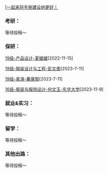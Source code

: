[[一起来将手册建设地更好！](preface/Sharing_experience.md)

### 考研：
等待投稿～

### 保研：

[19级-产品设计-夏媛媛](D升学就业篇/服装与设计艺术学院/19级-产品设计-夏媛媛.md)[2022-11-15]

[19级-服装设计与工程-彭文黍](D升学就业篇/服装与设计艺术学院/19级-服装设计与工程-彭文黍.md)[2023-7-11]

[19级-表演-秦康黎](D升学就业篇/服装与设计艺术学院/19级-表演-秦康黎.md)[2023-7-11]

[16级-服装与服饰设计-何文玉-东华大学](D升学就业篇\服装与设计艺术学院\16级-服装与服饰设计-何文玉-东华大学.md)[2023-11-9]

### 就业&实习：

等待投稿～

### 留学：

等待投稿～

### 其他出路：

等待投稿～
